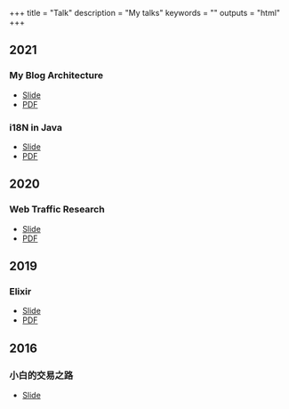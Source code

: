 +++
title = "Talk"
description = "My talks"
keywords = ""
outputs = "html"
+++

## 2021

### My Blog Architecture

- [Slide](https://talk.bmpi.dev/2021/blog-arch)
- [PDF](https://github.com/bmpi-dev/talk.bmpi.dev/raw/master/slides/2021/blog_arch/blog_arch.pdf)

### i18N in Java

- [Slide](https://talk.bmpi.dev/2021/i18n-java)
- [PDF](https://github.com/bmpi-dev/talk.bmpi.dev/raw/master/slides/2021/i18n_java/i18n_java.pdf)

## 2020

### Web Traffic Research

- [Slide](https://talk.bmpi.dev/2020/web-traffic-research)
- [PDF](https://github.com/bmpi-dev/talk.bmpi.dev/raw/master/slides/2020/web_traffic_research/web_traffic_research.pdf)

## 2019

### Elixir

- [Slide](https://talk.bmpi.dev/2019/elixir)
- [PDF](https://github.com/bmpi-dev/talk.bmpi.dev/raw/master/slides/2019/elixir/elixir.pdf)

## 2016

### 小白的交易之路

- [Slide](/money/road_to_trading/)
